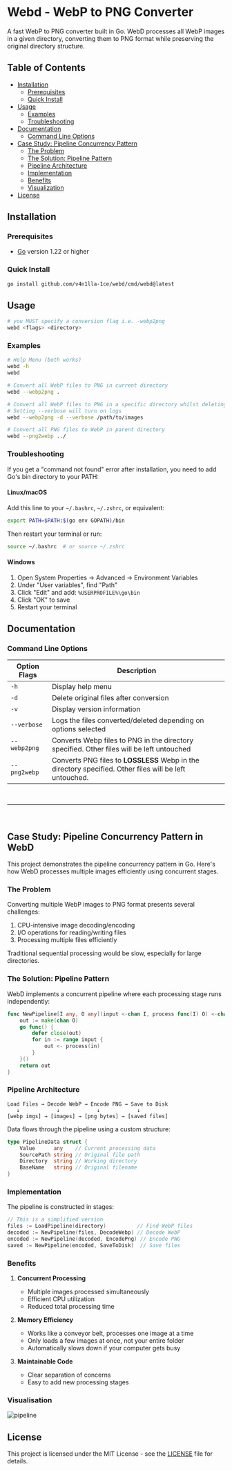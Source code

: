 # Webd - WebP to PNG Converter

A fast WebP to PNG converter built in Go. WebD processes all WebP images in a given directory, converting them to PNG format while preserving the original directory structure.

## Table of Contents

- [Installation](#installation)
  - [Prerequisites](#prerequisites)
  - [Quick Install](#quick-install)
- [Usage](#usage)
  - [Examples](#examples)
  - [Troubleshooting](#troubleshooting)
- [Documentation](#documentation)
  - [Command Line Options](#command-line-options)
- [Case Study: Pipeline Concurrency Pattern](#case-study-pipeline-concurrency-pattern-in-webd)
  - [The Problem](#the-problem)
  - [The Solution: Pipeline Pattern](#the-solution-pipeline-pattern)
  - [Pipeline Architecture](#pipeline-architecture)
  - [Implementation](#implementation)
  - [Benefits](#benefits)
  - [Visualization](#visualisation)
- [License](#license)

## Installation

### Prerequisites

- [Go](https://golang.org/doc/install) version 1.22 or higher

### Quick Install

```bash
go install github.com/v4n1lla-1ce/webd/cmd/webd@latest
```

## Usage

```bash
# you MUST specify a conversion flag i.e. -webp2png
webd <flags> <directory>
```

### Examples

```bash
# Help Menu (both works)
webd -h
webd

# Convert all WebP files to PNG in current directory
webd --webp2png .

# Convert all WebP files to PNG in a specific directory whilst deleting all original files
# Setting --verbose will turn on logs
webd --webp2png -d --verbose /path/to/images

# Convert all PNG files to WebP in parent directory
webd --png2webp ../
```

### Troubleshooting

If you get a "command not found" error after installation, you need to add Go's bin directory to your PATH:

#### Linux/macOS

Add this line to your `~/.bashrc`, `~/.zshrc`, or equivalent:

```bash
export PATH=$PATH:$(go env GOPATH)/bin
```

Then restart your terminal or run:

```bash
source ~/.bashrc  # or source ~/.zshrc
```

#### Windows

1. Open System Properties → Advanced → Environment Variables
2. Under "User variables", find "Path"
3. Click "Edit" and add: `%USERPROFILE%\go\bin`
4. Click "OK" to save
5. Restart your terminal

## Documentation

### Command Line Options

| Option Flags     | Description                                                                                             |
|------------|------------------------------------------------------------------------------------------------------------------------------|
| `-h`       | Display help menu                                                                                                            |
| `-d`       | Delete original files after conversion                                                                                       |
| `-v`       | Display version information                                                                                                  |
| `--verbose`| Logs the files converted/deleted depending on options selected                                                               |
| `--webp2png`| Converts Webp files to PNG in the directory specified. Other files will be left untouched                              |
| `--png2webp`| Converts PNG files to **LOSSLESS** Webp in the directory specified. Other files will be left untouched. |

<br>

---

<br>

## Case Study: Pipeline Concurrency Pattern in WebD

This project demonstrates the pipeline concurrency pattern in Go. Here's how WebD processes multiple images efficiently using concurrent stages.

### The Problem

Converting multiple WebP images to PNG format presents several challenges:

1. CPU-intensive image decoding/encoding
2. I/O operations for reading/writing files
3. Processing multiple files efficiently

Traditional sequential processing would be slow, especially for large directories.

### The Solution: Pipeline Pattern

WebD implements a concurrent pipeline where each processing stage runs independently:

```go
func NewPipeline[I any, O any](input <-chan I, process func(I) O) <-chan O {
    out := make(chan O)
    go func() {
        defer close(out)
        for in := range input {
            out <- process(in)
        }
    }()
    return out
}
```

### Pipeline Architecture

```
Load Files → Decode WebP → Encode PNG → Save to Disk
   ↓            ↓            ↓            ↓
[webp imgs] → [images] → [png bytes] → [saved files]
```

Data flows through the pipeline using a custom structure:

```go
type PipelineData struct {
    Value      any    // Current processing data
    SourcePath string // Original file path
    Directory  string // Working directory
    BaseName   string // Original filename
}
```

### Implementation

The pipeline is constructed in stages:

```go
// This is a simplified version
files := LoadPipeline(directory)          // Find WebP files
decoded := NewPipeline(files, DecodeWebp) // Decode WebP
encoded := NewPipeline(decoded, EncodePng) // Encode PNG
saved := NewPipeline(encoded, SaveToDisk)  // Save files
```

### Benefits

1. **Concurrent Processing**

   - Multiple images processed simultaneously
   - Efficient CPU utilization
   - Reduced total processing time

2. **Memory Efficiency**

   - Works like a conveyor belt, processes one image at a time
   - Only loads a few images at once, not your entire folder
   - Automatically slows down if your computer gets busy

3. **Maintainable Code**
   - Clear separation of concerns
   - Easy to add new processing stages

### Visualisation

![pipeline](https://github.com/user-attachments/assets/95d7011a-b7bf-4ee8-8919-5e9af506a768)

## License

This project is licensed under the MIT License - see the [LICENSE](LICENSE) file for details.
